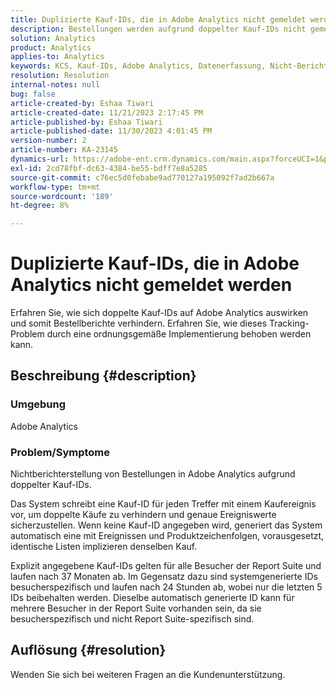 ```yaml
---
title: Duplizierte Kauf-IDs, die in Adobe Analytics nicht gemeldet werden
description: Bestellungen werden aufgrund doppelter Kauf-IDs nicht gemeldet. Dieses Problem tritt auf, da diese IDs in der Implementierung nicht übertragen werden.
solution: Analytics
product: Analytics
applies-to: Analytics
keywords: KCS, Kauf-IDs, Adobe Analytics, Datenerfassung, Nicht-Berichterstellung, häufig gestellte Fragen
resolution: Resolution
internal-notes: null
bug: false
article-created-by: Eshaa Tiwari
article-created-date: 11/21/2023 2:17:45 PM
article-published-by: Eshaa Tiwari
article-published-date: 11/30/2023 4:01:45 PM
version-number: 2
article-number: KA-23145
dynamics-url: https://adobe-ent.crm.dynamics.com/main.aspx?forceUCI=1&pagetype=entityrecord&etn=knowledgearticle&id=2863b9bc-7888-ee11-8179-6045bd006268
exl-id: 2cd78fbf-dc63-4384-be55-bdff7e8a5285
source-git-commit: c76ec5d0febabe9ad770127a195092f7ad2b667a
workflow-type: tm+mt
source-wordcount: '189'
ht-degree: 8%

---
```


# Duplizierte Kauf-IDs, die in Adobe Analytics nicht gemeldet werden


Erfahren Sie, wie sich doppelte Kauf-IDs auf Adobe Analytics auswirken und somit Bestellberichte verhindern. Erfahren Sie, wie dieses Tracking-Problem durch eine ordnungsgemäße Implementierung behoben werden kann.

## Beschreibung {#description}


### Umgebung

Adobe Analytics

### <b>Problem/Symptome</b>

Nichtberichterstellung von Bestellungen in Adobe Analytics aufgrund doppelter Kauf-IDs.

Das System schreibt eine Kauf-ID für jeden Treffer mit einem Kaufereignis vor, um doppelte Käufe zu verhindern und genaue Ereigniswerte sicherzustellen. Wenn keine Kauf-ID angegeben wird, generiert das System automatisch eine mit Ereignissen und Produktzeichenfolgen, vorausgesetzt, identische Listen implizieren denselben Kauf.

Explizit angegebene Kauf-IDs gelten für alle Besucher der Report Suite und laufen nach 37 Monaten ab. Im Gegensatz dazu sind systemgenerierte IDs besucherspezifisch und laufen nach 24 Stunden ab, wobei nur die letzten 5 IDs beibehalten werden. Dieselbe automatisch generierte ID kann für mehrere Besucher in der Report Suite vorhanden sein, da sie besucherspezifisch und nicht Report Suite-spezifisch sind.


## Auflösung {#resolution}


Wenden Sie sich bei weiteren Fragen an die Kundenunterstützung.
